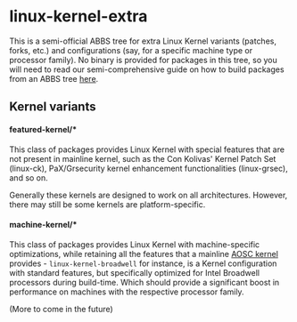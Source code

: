 linux-kernel-extra
==================

This is a semi-official ABBS tree for extra Linux Kernel variants (patches,
forks, etc.) and configurations (say, for a specific machine type or processor
family). No binary is provided for packages in this tree, so you will need to
read our semi-comprehensive guide on how to build packages from an ABBS tree
[here](https://github.com/AOSC-Dev/aosc-os-abbs/wiki).

Kernel variants
---------------

#### featured-kernel/\*

This class of packages provides Linux Kernel with special features that are not
present in mainline kernel, such as the Con Kolivas' Kernel Patch Set (linux-ck),
PaX/Grsecurity kernel enhancement functionalities (linux-grsec), and so on.

Generally these kernels are designed to work on all architectures. However,
there may still be some kernels are platform-specific.

#### machine-kernel/\*

This class of packages provides Linux Kernel with machine-specific
optimizations, while retaining all the features that a mainline
[AOSC kernel](https://github.com/AOSC-Dev/aosc-os-abbs/tree/staging/extra-kernel/linux-kernel)
provides - `linux-kernel-broadwell` for instance, is a Kernel configuration with
standard features, but specifically optimized for Intel Broadwell processors
during build-time. Which should provide a significant boost in performance on
machines with the respective processor family.

(More to come in the future)
